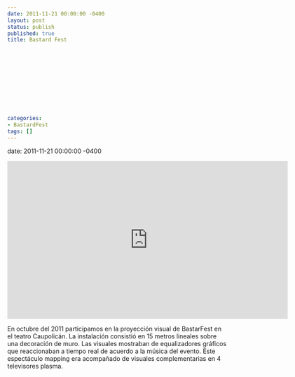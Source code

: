 ```yaml
---
date: 2011-11-21 00:00:00 -0400
layout: post
status: publish
published: true
title: Bastard Fest
 
 
 
 
 
 
 
 
 
 
 
categories:
- BastardFest
tags: []
---
```

date: 2011-11-21 00:00:00 -0400
<p><iframe src="http://player.vimeo.com/video/32469213?color=00f014" width="640" height="360" frameborder="0" webkitAllowFullScreen mozallowfullscreen allowFullScreen></iframe></p>
<p>En octubre del 2011 participamos en la proyecci&oacute;n visual de BastarFest en el teatro Caupolic&aacute;n. La instalaci&oacute;n consisti&oacute; en 15 metros lineales sobre una decoraci&oacute;n de muro. Las visuales mostraban de equalizadores gr&aacute;ficos que reaccionaban a tiempo real de acuerdo a la m&uacute;sica del evento. Este espect&aacute;culo mapping era acompa&ntilde;ado de visuales complementarias en 4 televisores plasma.</p>
